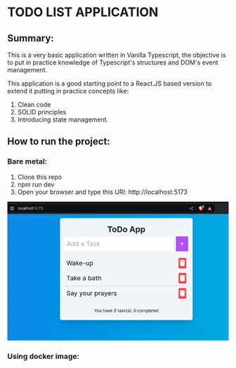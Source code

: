 # TODO LIST APPLICATION

## Summary:

This is a very basic application written in Vanilla Typescript, the objective is to put in practice knowledge of Typescript's structures and DOM's event management.

This application is a good starting point to a React.JS based version to extend it putting in practice concepts like:

1. Clean code
2. SOLID principles
3. Introducing state management.

## How to run the project:

### Bare metal:

1. Clone this repo
2. npm run dev
3. Open your browser and type this URI: http://localhost:5173

![running in bare metal](sshots/baremetal.png)

### Using docker image:
